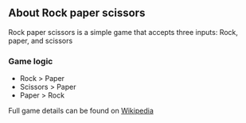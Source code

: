## About Rock paper scissors

Rock paper scissors is a simple game that accepts three inputs: Rock, paper, and scissors

### Game logic

* Rock > Paper
* Scissors > Paper
* Paper > Rock

Full game details can be found on [Wikipedia](https://en.wikipedia.org/wiki/Rock_paper_scissors)
